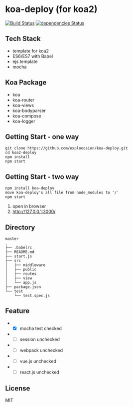 # koa-deploy (for koa2)

[![Build Status](https://travis-ci.org/explooosion/koa-deploy.svg?branch=master)](https://travis-ci.org/explooosion/koa-deploy)
[![dependencies Status](https://david-dm.org/explooosion/koa-deploy.svg)](https://david-dm.org/)



## Tech Stack
+ template for koa2
+ ES6/ES7 with Babel
+ ejs template
+ mocha
  
## Koa Package
+ koa
+ koa-router
+ koa-views  
+ koa-bodyparser
+ koa-compose
+ koa-logger
  
## Getting Start - one way
```
git clone https://github.com/explooosion/koa-deploy.git
cd koa2-deploy
npm install
npm start
```

## Getting Start - two way
```
npm install koa-deploy
move koa-deploy's all file from node_modules to '/'
npm start
```

1. open in browser
2. http://127.0.0.1:3000/
  
## Directory
```
master
.
├── .babelrc
├── README.md
├── start.js
├── src
│   ├── middleware
│   ├── public
│   ├── routes
│   ├── view
│   └── app.js
├── package.json
└── test
    └── test.spec.js

```
  
## Feature
+  - [x] mocha test checked
+  - [ ] session unchecked
+  - [ ] webpack unchecked 
+  - [ ] vue.js unchecked 
+  - [ ] react.js unchecked 
 
## License
MIT
